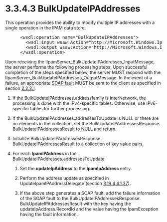 <html dir="LTR" xmlns:mshelp="http://msdn.microsoft.com/mshelp" xmlns:ddue="http://ddue.schemas.microsoft.com/authoring/2003/5" xmlns:xlink="http://www.w3.org/1999/xlink" xmlns:tool="http://www.microsoft.com/tooltip">
 <body>
 <div id="header">
 <h1 class="heading">3.3.4.3 BulkUpdateIPAddresses</h1>
 </div>
 <div id="mainSection">
 <div id="mainBody">
 <div id="allHistory" class="saveHistory"></div>
 <div id="sectionSection0" class="section" name="collapseableSection">
 

<p>This operation provides the ability to modify multiple IP
addresses with a single operation in the IPAM data store.</p>

<dl>
<dd>
<div><pre> &lt;wsdl:operation name=&quot;BulkUpdateIPAddresses&quot;&gt;
   &lt;wsdl:input wsaw:Action=&quot;http://Microsoft.Windows.Ipam/IIpamServer/BulkUpdateIPAddresses&quot; message=&quot;ipam:IIpamServer_BulkUpdateIPAddresses_InputMessage&quot; /&gt;
   &lt;wsdl:output wsaw:Action=&quot;http://Microsoft.Windows.Ipam/IIpamServer/BulkUpdateIPAddressesResponse&quot; message=&quot;ipam:IIpamServer_BulkUpdateIPAddresses_OutputMessage&quot; /&gt;
 &lt;/wsdl:operation&gt;
</pre></div>
</dd></dl>

<p>Upon receiving the
IIpamServer_BulkUpdateIPAddresses_InputMessage, the server performs the
following processing steps. Upon successful completion of the steps specified
below, the server MUST respond with the
IIpamServer_BulkUpdateIPAddresses_OutputMessage. In the event of a failure, an
appropriate <a href="21b4a631-8f28-420f-822f-c5f879d5046e.md#gt_ec8728a8-1a75-426f-8767-aa1932c7c19f">SOAP fault</a>
MUST be sent to the client as specified in section <a href="a90ad88d-2468-4ac1-bbb9-8f921d15bbc8.md">2.2.2.1</a>.</p>

<ol><li><p><span> </span>If the
BulkUpdateIPAddresses.addressfamily is InterNetwork, the processing is done
with the IPv4-specific tables. Otherwise, use IPv6-specific tables for further
processing.</p>

</li><li><p><span> </span>If the
BulkUpdateIPAddresses.addressesToUpdate is NULL or there are no elements in the
collection, set the BulkUpdateIPAddressesResponse. BulkUpdateIPAddressesResult
to NULL and return.</p>

</li><li><p><span> </span>Initialize
BulkUpdateIPAddressesResponse. BulkUpdateIPAddressesResult to a collection of
key value pairs. </p>

</li><li><p><span> </span>For each <b>IpamIPAddress</b>
in the BulkUpdateIPAddresses.addressesToUpdate:</p>

<ol><li><p><span> 
</span>Set the <b>updateIpAddress</b> to the <b>IpamIpAddress</b> entry.</p>

</li><li><p><span> 
</span>Perform the address update as specified in UpdateIpamIPAddressDelegate
(section <a href="4ed5062b-d936-4117-a472-d0fcbf1f1a07.md">3.19.4.4.1.37</a>).</p>

</li><li><p><span> 
</span>If the above step generates a SOAP fault, add the failure information of
the SOAP fault to the BulkUpdateIPAddressesResponse.
BulkUpdateIPAddressesResult with the key having the updateIpAddress.RecordId
and the value having the IpamException having the fault information.</p>

</li></ol></li></ol>
 </div>
 </div>
 </div>
 </body>
</html>